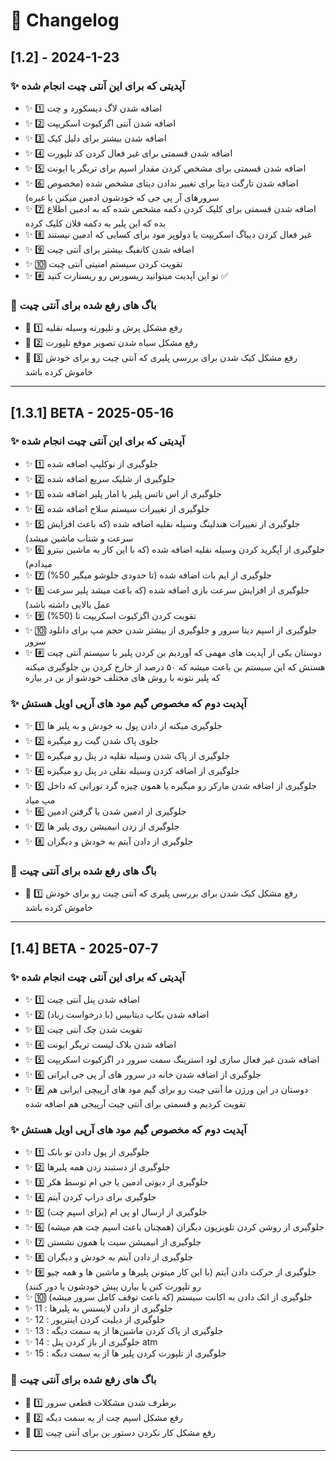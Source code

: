 # 📜 Changelog

## [1.2] - 2024-1-23

### ✨ آپدیتی که برای این آنتی چیت انجام شده
- ✨ 1️⃣ اضافه شدن لاگ دیسکورد و چت
 - ✨ 2️⃣ اضافه شدن آنتی اگزکیوت اسکریپت
 - ✨ 3️⃣ اضافه شدن بیشتر برای دلیل کیک
 - ✨ 4️⃣ اضافه شدن قسمتی برای غیر فعال کردن کد تلپورت
 - ✨ 5️⃣ اضافه شدن قسمتی برای مشخص کردن مقدار اسپم برای تریگر یا ایونت
 - ✨ 6️⃣ اضافه شدن تارگت دیتا برای تغییر ندادن دیتای مشخص شده (مخصوص سرورهای آر پی جی که خودشون ادمین میکنن یا غیره)
 - ✨ 7️⃣ اضافه شدن قسمتی برای کلیک کردن دکمه مشخص شده که به ادمین اطلاع بده که این پلیر به دکمه فلان کلیک کرده
 - ✨ 8️⃣ غیر فعال کردن دیباگ اسکریپت یا دولوپر مود برای کسایی که ادمین نیستند
 - ✨ 9️⃣ اضافه شدن کانفیگ بیشتر برای آنتی چیت
 - ✨ 🔟 تقویت کردن سیستم امنیتی آنتی چیت
 - ✨ #️⃣ تو این آپدیت میتوانید ریسورس رو ریستارت کنید ✅


### 🔧 باگ های رفع شده برای آنتی چیت
- 🔧 1️⃣ رفع مشکل پرش و تلپورته وسیله نقلیه
- 🔧 2️⃣ رفع مشکل سیاه شدن تصویر موقع تلپورت
- 🔧 3️⃣ رفع مشکل کیک شدن برای بررسی پلیری که آنتی چیت رو برای خودش خاموش کرده باشد

---

## [1.3.1] BETA - 2025-05-16

### ✨  آپدیتی که برای این آنتی چیت انجام شده
 - ✨ 1️⃣ جلوگیری از نوکلیپ اضافه شده
 - ✨ 2️⃣ جلوگیری از شلیک سریع اضافه شده
 - ✨ 3️⃣ جلوگیری از اس تاتس پلیر یا امار پلیر اضافه شده
 - ✨ 4️⃣ جلوگیری از تغییرات سیستم سلاح اضافه شده
 - ✨ 5️⃣ جلوگیری از تغییرات هندلینگ وسیله نقلیه اضافه شده (که باعث افزایش سرعت و شتاب ماشین میشد)
 - ✨ 6️⃣ جلوگیری از آپگرید کردن وسیله نقلیه اضافه شده (که با این کار به ماشین نیترو میدادم)
 - ✨ 7️⃣ جلوگیری از ایم بات اضافه شده (تا حدودی جلوشو میگیر 50%)
 - ✨ 8️⃣ جلوگیری از افزایش سرعت بازی اضافه شده (که باعث میشد پلیر سرعت عمل بالایی داشته باشد)
 - ✨ 9️⃣ تقویت کردن اگزکیوت اسکریپت تا (50%)
 - ✨ 🔟 جلوگیری از اسپم دیتا سرور و جلوگیری از بیشتر شدن حجم مپ برای دانلود سرور
 - ✨ #️⃣ دوستان یکی از آپدیت های مهمی که آوردیم بن کردن پلیر با سیستم آنتی چیت هستش که این سیستم بن باعث میشه که ۵۰ درصد از خارج کردن بن جلوگیری میکنه که پلیر نتونه با روش های مختلف خودشو از بن در بیاره 

### ✨ آپدیت دوم که مخصوص گیم مود های آرپی اویل هستش
 - ✨ 1️⃣ جلوگیری میکنه از دادن پول به خودش و به پلیر ها
 - ✨ 2️⃣ جلوی پاک شدن گیت رو میگیره
 - ✨ 3️⃣ جلوگیری از پاک شدن وسیله نقلیه در پنل رو میگیره
 - ✨ 4️⃣ جلوگیری از اضافه کردن وسیله نقلی در پنل رو میگیره
 - ✨ 5️⃣ جلوگیری از اضافه شدن مارکر رو میگیره یا همون چیزه گرد نورانی که داخل مپ میاد
 - ✨ 6️⃣ جلوگیری از ادمین شدن یا گرفتن ادمین
 - ✨ 7️⃣ جلوگیری از زدن انیمیشن روی پلیر ها
 - ✨ 8️⃣ جلوگیری از دادن آیتم به خودش و دیگران

### 🔧 باگ های رفع شده برای آنتی چیت
 - 🔧 1️⃣ رفع مشکل کیک شدن برای بررسی پلیری که آنتی چیت رو برای خودش خاموش کرده باشد

---

## [1.4] BETA - 2025-07-7

### ✨  آپدیتی که برای این آنتی چیت انجام شده
 - ✨ 1️⃣ اضافه شدن پنل آنتی چیت
 - ✨ 2️⃣ اضافه شدن بکاپ دیتابیس (با درخواست زیاد)
 - ✨ 3️⃣ تقویت شدن چک آنتی چیت
 - ✨ 4️⃣ اضافه شدن بلاک لیست تریگر ایونت
 - ✨ 5️⃣ اضافه شدن غیر فعال سازی لود استرینگ سمت سرور در اگزکیوت اسکریپت
 - ✨ 6️⃣ جلوگیری از اضافه شدن خانه در سرور های آر پی جی ایرانی
 - ✨ #️⃣ دوستان در این ورژن ما آنتی چیت رو برای گیم مود های آرپیچی ایرانی هم تقویت کردیم و قسمتی برای آنتی چیت آرپیجی هم اضافه شده

### ✨ آپدیت دوم که مخصوص گیم مود های آرپی اویل هستش
 - ✨ 1️⃣ جلوگیری از پول دادن تو بانک
 - ✨ 2️⃣ جلوگیری از دستبند زدن همه پلیرها
 - ✨ 3️⃣ جلوگیری از دیوتی ادمین یا جی ام توسط هکر
 - ✨ 4️⃣ جلوگیری برای دراپ کردن آیتم
 - ✨ 5️⃣ جلوگیری از ارسال او پی ام (برای اسپم چت)
 - ✨ 6️⃣ جلوگیری از روشن کردن تلویزیون دیگران (همچنان باعث اسپم چت هم میشه)
 - ✨ 7️⃣ جلوگیری از انیمیشن سیت یا همون نشستن
 - ✨ 8️⃣ جلوگیری از دادن آیتم به خودش و دیگران
 - ✨ 9️⃣ جلوگیری از حرکت دادن آیتم (با این کار میتونن پلیرها و ماشین ها و همه چیو رو تلپورت کنن یا بیارن پیش خودشون یا دور کنند)
 - ✨ 🔟 جلوگیری از اتک دادن به اکانت سیستم (که باعث توقف کامل سرور میشه)
 - ✨ 11 : جلوگیری از دادن لایسنس به پلیرها
 - ✨ 12 : جلوگیری از دیلیت کردن اینتریور
 - ✨ 13 : جلوگیری از پاک کردن ماشین‌ها از یه سمت دیگه
 - ✨ 14 : جلوگیری از باز کردن پنل atm
 - ✨ 15 : جلوگیری از تلپورت کردن پلیر ها از یه سمت دیگه

### 🔧 باگ های رفع شده برای آنتی چیت
 - 🔧 1️⃣ برطرف شدن مشکلات قطعی سرور
 - 🔧 2️⃣ رفع مشکل اسپم چت از یه سمت دیگه
 - 🔧 3️⃣ رفع مشکل کار نکردن دستور بن برای آنتی چیت

---
